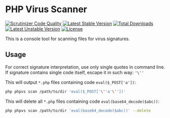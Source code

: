 PHP Virus Scanner
========================
[![Scrutinizer Code Quality](https://scrutinizer-ci.com/g/MAXakaWIZARD/PhpVirusScanner/badges/quality-score.png?b=master)](https://scrutinizer-ci.com/g/MAXakaWIZARD/PhpVirusScanner/?branch=master)
[![Latest Stable Version](https://poser.pugx.org/maxakawizard/php-virus-scanner/v/stable.svg)](https://packagist.org/packages/maxakawizard/php-virus-scanner) 
[![Total Downloads](https://poser.pugx.org/maxakawizard/php-virus-scanner/downloads.svg)](https://packagist.org/packages/maxakawizard/php-virus-scanner) 
[![Latest Unstable Version](https://poser.pugx.org/maxakawizard/php-virus-scanner/v/unstable.svg)](https://packagist.org/packages/maxakawizard/php-virus-scanner) 
[![License](https://poser.pugx.org/maxakawizard/php-virus-scanner/license.svg)](https://packagist.org/packages/maxakawizard/php-virus-scanner)

This is a console tool for scanning files for virus signatures.

Usage
-----------------
For correct signature interpretation, use only single quotes in command line.
If signature contains single code itself, escape it in such way: `'\''`

This will output `*.php` files containing code `eval($_POST['a'])`:
```bash
php phpvs scan /path/to/dir 'eval($_POST['\''a'\''])'
```

This will delete all `*.php` files containing code `eval(base64_decode($abc))`:
```bash
php phpvs scan /path/to/dir 'eval(base64_decode($abc))' --delete
```